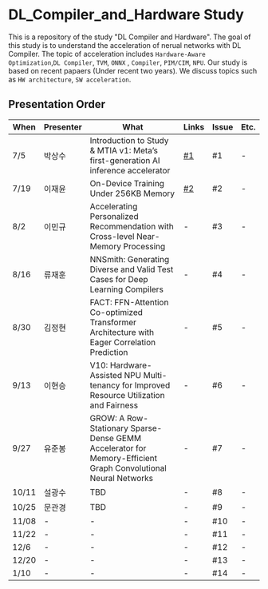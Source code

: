 # DL_Compiler_and_Hardware Study

This is a repository of the study "DL Compiler and Hardware". The goal of this study is to understand the acceleration of nerual networks with DL Compiler. The topic of acceleration includes `Hardware-Aware Optimization`,`DL Compiler`, `TVM`, `ONNX` , `Compiler`, `PIM/CIM`, `NPU`. Our study is based on recent papaers (Under recent two years). We discuss topics such as `HW architecture`, `SW acceleration`.


## Presentation Order
| When  |    Presenter     | What                                                                                    | Links | Issue | Etc. |
| ----- |--------| --------------------------------------------------------------------------------------- | ----- | ------- | ---- |
| 7/5   |  박상수  | Introduction to Study & MTIA v1: Meta’s first-generation AI inference accelerator       | [#1](https://youtu.be/_nJTlIFuNUE)    | #1      | -    |
| 7/19  | 이재윤 | On-Device Training Under 256KB Memory                                                                                       | [#2](https://youtu.be/6n0Mzwgh8AM)     | #2      | -    |
| 8/2  | 이민규      | Accelerating Personalized Recommendation with Cross-level Near-Memory Processing                                                                                          | -     | #3      | -    |
| 8/16  | 류재훈 | NNSmith: Generating Diverse and Valid Test Cases for Deep Learning Compilers      | -     | #4      | -    |
| 8/30  |  김정현 | FACT: FFN-Attention Co-optimized Transformer Architecture with Eager Correlation Prediction | - | #5 | -   |
| 9/13  | 이현승 | V10: Hardware-Assisted NPU Multi-tenancy for Improved Resource Utilization and Fairness | -     | #6      | -    |
| 9/27  |  유준봉  | GROW: A Row-Stationary Sparse-Dense GEMM Accelerator for Memory-Efficient Graph Convolutional Neural Networks | -     | #7      | -    |
| 10/11 | 설광수   | TBD                                                                                       | -     | #8      | -    |
| 10/25 | 문관경 | TBD                                                                                       | -     | #9      | -    |
| 11/08 | -      | -                                                                                       | -     | #10     | -    |
| 11/22 | -      | -                                                                                       | -     | #11     | -    |
| 12/6  | -      | -                                                                                       | -     | #12     | -    |
| 12/20 | -      | -                                                                                       | -     | #13     | -    |
| 1/10 | -      | -                                                                                       | -     | #14   | -    |
